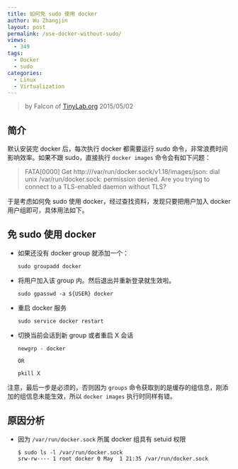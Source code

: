 ```yaml
---
title: 如何免 sudo 使用 docker
author: Wu Zhangjin
layout: post
permalink: /use-docker-without-sudo/
views:
  - 349
tags:
  - Docker
  - sudo
categories:
  - Linux
  - Virtualization
---
```


> by Falcon of [TinyLab.org][1]
> 2015/05/02


## 简介

默认安装完 docker 后，每次执行 docker 都需要运行 sudo 命令，非常浪费时间影响效率。如果不跟 sudo，直接执行 `docker images` 命令会有如下问题：

> FATA[0000] Get http:///var/run/docker.sock/v1.18/images/json: dial unix /var/run/docker.sock: permission denied. Are you trying to connect to a TLS-enabled daemon without TLS?

于是考虑如何免 sudo 使用 docker，经过查找资料，发现只要把用户加入 docker 用户组即可，具体用法如下。

## 免 sudo 使用 docker

  * 如果还没有 docker group 就添加一个：

        sudo groupadd docker


  * 将用户加入该 group 内。然后退出并重新登录就生效啦。

        sudo gpasswd -a ${USER} docker


  * 重启 docker 服务

        sudo service docker restart


  * 切换当前会话到新 group 或者重启 X 会话

        newgrp - docker

        OR

        pkill X


注意，最后一步是必须的，否则因为 `groups` 命令获取到的是缓存的组信息，刚添加的组信息未能生效，所以 `docker images` 执行时同样有错。

## 原因分析

  * 因为 `/var/run/docker.sock` 所属 docker 组具有 setuid 权限

        $ sudo ls -l /var/run/docker.sock
        srw-rw---- 1 root docker 0 May  1 21:35 /var/run/docker.sock






 [1]: http://tinylab.org
